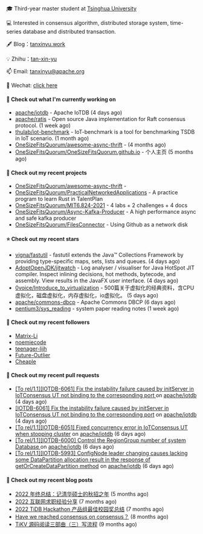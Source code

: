 🎓 Third-year master student at [Tsinghua University](https://www.tsinghua.edu.cn/)

💻 Interested in consensus algorithm, distributed storage system, time-series database and distributed transaction.

🖋 Blog：[tanxinyu.work](https://tanxinyu.work)

💡 Zhihu：[tan-xin-yu](https://www.zhihu.com/people/tan-xin-yu-22)

📫 Email: [tanxinyu@apache.org](mailto:tanxinyu@apache.org)

💬 Wechat: [click here](https://github.com/LebronAl/LebronAl/issues/1)

#### 👷 Check out what I'm currently working on

- [apache/iotdb](https://github.com/apache/iotdb) - Apache IoTDB (4 days ago)
- [apache/ratis](https://github.com/apache/ratis) - Open source Java implementation for Raft consensus protocol. (1 week ago)
- [thulab/iot-benchmark](https://github.com/thulab/iot-benchmark) - IoT-benchmark is a tool for benchmarking TSDB in IoT scenario. (1 month ago)
- [OneSizeFitsQuorum/awesome-async-thrift](https://github.com/OneSizeFitsQuorum/awesome-async-thrift) -  (4 months ago)
- [OneSizeFitsQuorum/OneSizeFitsQuorum.github.io](https://github.com/OneSizeFitsQuorum/OneSizeFitsQuorum.github.io) - 个人主页 (5 months ago)

#### 🌱 Check out my recent projects

- [OneSizeFitsQuorum/awesome-async-thrift](https://github.com/OneSizeFitsQuorum/awesome-async-thrift) - 
- [OneSizeFitsQuorum/PracticalNetworkedApplications](https://github.com/OneSizeFitsQuorum/PracticalNetworkedApplications) - A practice program to learn Rust in TalentPlan
- [OneSizeFitsQuorum/MIT6.824-2021](https://github.com/OneSizeFitsQuorum/MIT6.824-2021) - 4 labs &#43; 2 challenges &#43; 4 docs
- [OneSizeFitsQuorum/Async-Kafka-Producer](https://github.com/OneSizeFitsQuorum/Async-Kafka-Producer) - A high performance async and safe kafka producer
- [OneSizeFitsQuorum/FilesConnector](https://github.com/OneSizeFitsQuorum/FilesConnector) - Using Github as a network disk

#### ⭐ Check out my recent stars

- [vigna/fastutil](https://github.com/vigna/fastutil) - fastutil extends the Java™ Collections Framework by providing type-specific maps, sets, lists and queues. (4 days ago)
- [AdoptOpenJDK/jitwatch](https://github.com/AdoptOpenJDK/jitwatch) - Log analyser / visualiser for Java HotSpot JIT compiler. Inspect inlining decisions, hot methods, bytecode, and assembly. View results in the JavaFX user interface. (4 days ago)
- [0voice/Introduce_to_virtualization](https://github.com/0voice/Introduce_to_virtualization) - 500篇关于虚拟化的经典资料，含CPU虚拟化，磁盘虚拟化，内存虚拟化，io虚拟化。 (5 days ago)
- [apache/commons-dbcp](https://github.com/apache/commons-dbcp) - Apache Commons DBCP (6 days ago)
- [pentium3/sys_reading](https://github.com/pentium3/sys_reading) - system paper reading notes (1 week ago)

#### 👯 Check out my recent followers

- [Matrix-Li](https://github.com/Matrix-Li)
- [noemiecode](https://github.com/noemiecode)
- [teenager-lijh](https://github.com/teenager-lijh)
- [Future-Outlier](https://github.com/Future-Outlier)
- [Cheaple](https://github.com/Cheaple)

#### 🔨 Check out my recent pull requests

- [[To rel/1.1][IOTDB-6061] Fix the instability failure caused by initServer in IoTConsensus UT not binding to the corresponding port ](https://github.com/apache/iotdb/pull/10534) on [apache/iotdb](https://github.com/apache/iotdb) (4 days ago)
- [[IOTDB-6061] Fix the instability failure caused by initServer in IoTConsensus UT not binding to the corresponding port](https://github.com/apache/iotdb/pull/10530) on [apache/iotdb](https://github.com/apache/iotdb) (4 days ago)
- [[To rel/1.1][IOTDB-6051] Fixed concurrency error in IoTConsensus UT when stopping cluster](https://github.com/apache/iotdb/pull/10501) on [apache/iotdb](https://github.com/apache/iotdb) (6 days ago)
- [[To rel/1.1][IOTDB-6000] Control the RegionGroup number of system Database ](https://github.com/apache/iotdb/pull/10498) on [apache/iotdb](https://github.com/apache/iotdb) (6 days ago)
- [[To rel/1.1][IOTDB-5993] ConfigNode leader changing causes lacking some DataPartition allocation result in the response of getOrCreateDataPartition method](https://github.com/apache/iotdb/pull/10497) on [apache/iotdb](https://github.com/apache/iotdb) (6 days ago)

#### 📜 Check out my recent blog posts

- [2022 年终总结：记清华硕士的秋招之年](https://tanxinyu.work/2022-annual-summary/) (5 months ago)
- [2022 互联网求职经验分享](https://tanxinyu.work/2022-internet-job-hunting-experience-sharing/) (7 months ago)
- [2022 TiDB Hackathon 产品组最佳校园奖总结](https://tanxinyu.work/2022-tidb-hackathon/) (7 months ago)
- [Have we reached consensus on consensus？](https://tanxinyu.work/have-we-reached-consensus-on-consensus/) (8 months ago)
- [TiKV 源码阅读三部曲（三）写流程](https://tanxinyu.work/tikv-source-code-reading-write/) (9 months ago)
